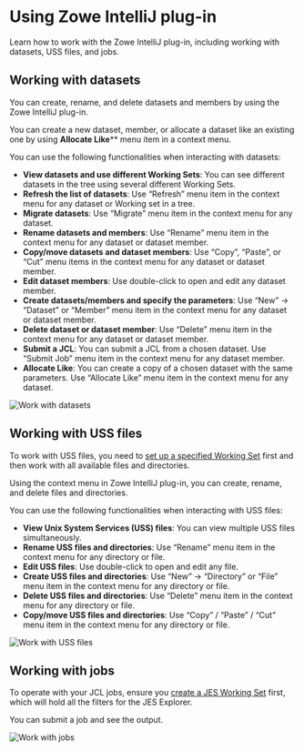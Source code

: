 # Using Zowe IntelliJ plug-in

Learn how to work with the Zowe IntelliJ plug-in, including working with datasets, USS files, and jobs. 

## Working with datasets 

You can create, rename, and delete datasets and members by using the Zowe IntelliJ plug-in. 

You can create a new dataset, member, or allocate a dataset like an existing one by using **Allocate Like**** menu item in a context menu.

You can use the following functionalities when interacting with datasets:

- **View datasets and use different Working Sets**: You can see different datasets in the tree using several different Working Sets.
- **Refresh the list of datasets**: Use “Refresh” menu item in the context menu for any dataset or Working set in a tree. 
- **Migrate datasets**: Use “Migrate” menu item in the context menu for any dataset. 
- **Rename datasets and members**: Use “Rename” menu item in the context menu for any dataset or dataset member. 
- **Copy/move datasets and dataset members**: Use “Copy”, “Paste”, or “Cut” menu items in the context menu for any dataset or dataset member. 
- **Edit dataset members**: Use double-click to open and edit any dataset member. 
- **Create datasets/members and specify the parameters**: Use “New” -> “Dataset” or “Member” menu item in the context menu for any dataset or dataset member. 
- **Delete dataset or dataset member**: Use “Delete” menu item in the context menu for any dataset or dataset member. 
- **Submit a JCL**: You can submit a JCL from a chosen dataset. Use “Submit Job” menu item in the context menu for any dataset member. 
- **Allocate Like**: You can create a copy of a chosen dataset with the same parameters. Use “Allocate Like” menu item in the context menu for any dataset. 

![Work with datasets](pathname:///v2.6.x/images/intellij/intellij-using-datasets.gif)

## Working with USS files

To work with USS files, you need to [set up a specified Working Set](intellij-configure.md#creating-a-files-working-set) first and then work with all available files and directories. 

Using the context menu in Zowe IntelliJ plug-in, you can create, rename, and delete files and directories.

You can use the following functionalities when interacting with USS files:

- **View Unix System Services (USS) files**: You can view multiple USS files simultaneously.
- **Rename USS files and directories**: Use “Rename” menu item in the context menu for any directory or file. 
- **Edit USS files**: Use double-click to open and edit any file. 
- **Create USS files and directories**: Use “New” -> “Directory” or “File” menu item in the context menu for any directory or file. 
- **Delete USS files and directories**: Use “Delete” menu item in the context menu for any directory or file. 
- **Copy/move USS files and directories**: Use “Copy” / “Paste” / “Cut” menu item in the context menu for any directory or file. 

![Work with USS files](pathname:///v2.6.x/images/intellij/intellij-using-uss-files.gif)

## Working with jobs

To operate with your JCL jobs, ensure you [create a JES Working Set](intellij-configure.md#creating-a-jes-working-set) first, which will hold all the filters for the JES Explorer. 

You can submit a job and see the output. 

![Work with jobs](pathname:///v2.6.x/images/intellij/intellij-using-jobs.gif)
